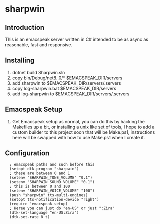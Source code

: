 # sharpwin

## Introduction 

This is an emacspeak server written in C# intended to be as async as 
reasonable, fast and responsive.

## Installing

1. dotnet build Sharpwin.sln 
2. copy bin/Debug/net8..0/* $EMACSPEAK_DIR/servers
3. add sharpwin to $EMACSPEAK_DIR/servers/.servers
4. copy log-sharpwin.bat $EMACSPEAK_DIR/servers
3. add log-sharpwin to $EMACSPEAK_DIR/servers/.servers

## Emacspeak Setup

1. Get Emacspeak setup as normal, you can do this by 
hacking the Makefiles up a bit, or installing a unix
like set of tools, I hope to add a custom builder to 
this project soon that will be Make.ps1, instructions 
here will be swapped with how to use Make.ps1 when I 
create it. 

## Configuration
```
  ; emacspeak paths and such before this 
  (setopt dtk-program "sharpwin")
  ; these are between 0 and 1
  (setenv "SHARPWIN_TONE_VOLUME" "0.1")
  (setenv "SHARPWIN_SOUND_VOLUME" "0.1")
  ; this is between 0 and 100
  (setenv "SHARPWIN_VOICE_VOLUME" "100")
  (push "sharpwin" tts-multi-engines)
  (setopt tts-notification-device "right")
  (require 'emacspeak-setup)
  ; Heree you can just do "en-US" or just ":Zira"
  (dtk-set-language "en-US:Zira")
  (dtk-set-rate 8 t)
```
